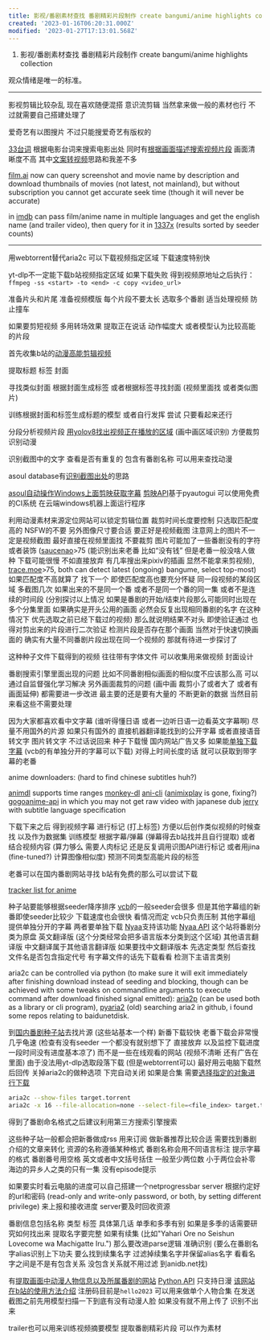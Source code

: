 ```yaml
---
title: 影视/番剧素材查找 番剧精彩片段制作 create bangumi/anime highlights collection
created: '2023-01-16T06:20:31.000Z'
modified: '2023-01-27T17:13:01.568Z'
---
```


1. 影视/番剧素材查找 番剧精彩片段制作 create bangumi/anime highlights collection

观众情绪是唯一的标准。

-------

影视剪辑比较杂乱 现在喜欢随便混搭 意识流剪辑 当然拿来做一般的素材也行 不过就需要自己搭建处理了

爱奇艺有以图搜片 不过只能搜爱奇艺有版权的

[33台词](https://33.agilestudio.cn/) 根据电影台词来搜索电影出处 同时有[根据画面描述搜索视频片段](https://fse.agilestudio.cn/) 画面清晰度不高  其中[文案转视频](http://fse-docs.agilestudio.cn/#/generate_video?id=%e6%96%87%e6%a1%88%e8%bd%ac%e8%a7%86%e9%a2%91)思路和我差不多

[film.ai](https://beta.flim.ai/) now can query screenshot and movie name by description and download thumbnails of movies (not latest, not mainland), but without subscription you cannot get accurate seek time (though it will never be accurate)

in [imdb](https://www.imdb.com) can pass film/anime name in multiple languages and get the english name (and trailer video), then query for it in [1337x](https://1337x.to/) (results sorted by seeder counts)

-------

用webtorrent替代aria2c 可以下载视频指定区域 下载速度特别快

yt-dlp不一定能下载b站视频指定区域 如果下载失败 得到视频原地址之后执行：
`ffmpeg -ss <start> -to <end> -c copy <video_url>`

准备片头和片尾 准备视频模版 每个片段不要太长 选取多个番剧 适当处理视频 防止撞车

如果要剪短视频 多用转场效果 提取正在说话 动作幅度大 或者模型认为比较高能的片段

首先收集b站的[动漫高能剪辑视频](https://www.bilibili.com/video/BV1e54y1y7qy)

提取标题 标签 封面

寻找类似封面 根据封面生成标签 或者根据标签寻找封面 (视频里面找 或者类似图片)

训练根据封面和标签生成标题的模型 或者自行发挥 尝试 只要看起来还行

分段分析视频片段 [用yolov8找出视频正在播放的区域](https://huggingface.co/James4Ever0/yolov8_pip_ultralytics) (画中画区域识别) 方便裁剪识别动漫

识别截图中的文字 查看是否有重复的 包含有番剧名称 可以用来查找动漫

asoul database有[识别截图出处](https://github.com/A-Soul-Database/PhotoSearch/blob/42ce7f8877938b52cbcae6a61edb90a547894a23/main.py)的思路

[asoul自动操作Windows上面剪映获取字幕](https://github.com/A-Soul-Database/JianYingSrtServer) [剪映API](https://github.com/P-PPPP/JianYingApi)基于pyautogui 可以使用免费的CI系统 在云端windows机器上面运行程序

利用动漫素材来源定位网站可以锁定剪辑位置 裁剪时间长度要控制 只选取匹配度高的 NSFW的不要 另外图像尺寸要合适 要正好是视频截图 注意网上的图片不一定是视频截图 最好直接在视频里面找 不要裁剪 图片可能加了一些番剧没有的字符或者装饰 ([saucenao](https://saucenao.com/)>75 (能识别出来老番 比如“没有钱” 但是老番一般没啥人做种 下载可能很慢 不如直接放弃 有几率搜出来pixiv的插画 显然不能拿来剪视频), [trace.moe](https://trace.moe)>75, both can detect latest (ongoing) bangume, select top-most) 如果匹配度不高就算了 找下一个 即使匹配度高也要充分怀疑 同一段视频的某段区域 多截图几次 如果出来的不是同一个番 或者不是同一个番的同一集 或者不是连续的时间段 (分别探讨以上情况 如果是番剧的开始/结束片段那么可能同时出现在多个分集里面 如果确实是开头公用的画面 必然会反复出现相同番剧的名字 在这种情况下 优先选取之前已经下载过的视频) 那么就说明结果不对头 即使验证通过 也得对剪出来的片段进行二次验证 检测片段是否存在那个画面 当然对于快速切换画面的 确实有大量不同番剧片段出现在同一个视频的 那就有待进一步探讨了

这种种子文件下载得到的视频 往往带有字体文件 可以收集用来做视频 封面设计

番剧搜索引擎里面出现的问题 比如不同番剧相似画面的相似度不应该那么高 可以通过自监督强化学习解决 另外画面裁剪的问题 (画中画 裁剪小了或者大了 或者有画面延伸) 都需要进一步改进 最主要的还是要有大量的 不断更新的数据 当然目前来看这些不需要处理

因为大家都喜欢看中文字幕 (谁听得懂日语 或者一边听日语一边看英文字幕啊) 尽量不用国外的片源 如果只有国外的 直接机器翻译能找到的公开字幕 或者直接语音转文字 图片转文字 不过话说回来 种子下载慢 国内网站广告又多 如果能[单独下载字幕](https://github.com/foxofice/sub_share) (vcb的有单独分开的字幕可以下载) 对得上时间长度的话 就可以获取到带字幕的老番

anime downloaders: (hard to find chinese subtitles huh?)

[animdl](https://github.com/justfoolingaround/animdl) supports time ranges
[monkey-dl](https://github.com/Oshan96/monkey-dl)
[ani-cli](https://github.com/pystardust/ani-cli) ([animixplay](https://animixplay.to/) is gone, fixing?)
[gogoanime-api](https://github.com/riimuru/gogoanime-api) in which you may not get raw video with japanese dub
[jerry](https://github.com/justchokingaround/jerry) with subtitle language specification

下载下来之后 得到视频字幕 进行标记 (打上标签) 方便以后创作类似视频的时候查找 以及作为数据集 训练模型 根据字幕/弹幕 (弹幕得去b站找并且自行提取) 或者结合视频内容 (算力够么 需要人肉标记 还是反复调用识图API进行标记 或者用jina (fine-tuned?) 计算图像相似度) 预测不同类型高能片段的标签

老番可以在国内番剧网站寻找 b站有免费的那么可以尝试下载

[tracker list for anime](https://github.com/DeSireFire/animeTrackerList)

种子站要能够根据seeder降序排序 [vcb](https://vcb-s.com/)的一般seeder会很多 但是其他字幕组的新番即使seeder比较少 下载速度也会很快 看情况而定 vcb只负责压制 其他字幕组提供单独分开的字幕 两者要单独下载 [Nyaa](https://nyaa.si/)支持该功能 [Nyaa API](https://github.com/Kylart/Nyaapi) 这个站将番剧分类为原盘 英文翻译版 (这个分类经常会把多语言版本分类到这个区域) 其他语言翻译版 中文翻译属于其他语言翻译版 如果要找中文翻译版本 先选定类型 然后查找文件名是否包含指定代号 有字幕文件的话先下载看看 检测下主语言类别

aria2c can be controlled via python (to make sure it will exit immediately after finishing download instead of seeding and blocking, though can be achieved with some tweaks on commandline arguments to execute command after download finished signal emitted): [aria2p](https://github.com/pawamoy/aria2p) (can be used both as a library or cli program), [pyaria2](https://github.com/zhenlohuang/pyaria2) (old) searching aria2 in github, i found some repos relating to baidunetdisk.

到[国内番剧种子站](https://www.bilibili.com/read/cv7338766/)去找片源 (这些站基本一个样) 新番下载较快 老番下载会非常慢 几乎龟速 (检查有没有seeder 一个都没有就别想下了 直接放弃 以及监控下载进度 一段时间没有进度基本凉了) 而不是一些在线观看的网站 (视频不清晰 还有广告在里面) 由于没法用yt-dlp选取段落下载 (但是webtorrent可以) 最好用云电脑下载然后回传 关掉aria2c的做种选项 下完自动关闭 如果是合集 需要[选择指定的对象进行下载](https://github.com/aria2/aria2/issues/843)

```bash
aria2c --show-files target.torrent
aria2c -x 16 --file-allocation=none --select-file=<file_index> target.torrent
```

得到了番剧命名格式之后建议利用第三方搜索引擎搜索

这些种子站一般都会把新番做成rss 用来订阅 做新番推荐比较合适 需要找到番剧介绍的文章来转化 资源的名称遵循某种格式 番剧名称会用不同语言标注 提示字幕的格式 番剧番号用空格 英文或者中文括号括住 一般至少两位数 小于两位会补零 海边的异乡人之类的只有一集 没有episode提示

如果要实时看云电脑的进度可以自己搭建一个netprogressbar server 根据约定好的url和密码 (read-only and write-only password, or both, by setting different privilege) 来上报和接收进度 server要及时回收资源

番剧信息包括名称 类型 标签 具体第几话 单季和多季有别 如果是多季的话需要研究如何找出来 提取名字要完整 如果有续集 (比如"Yahari Ore no Seishun Lovecome wa Machigatte Iru.") 那么要改进parse逻辑 准确识别 (要么在番剧名字alias识别上下功夫 要么找到续集名字 过滤掉续集名字并保留alias名字 看看名字之间是不是有包含关系 没包含关系就不用过滤 到anidb.net找)

有[提取画面中动漫人物信息以及所属番剧的网站](https://ai.animedb.cn) [Python API](https://github.com/itoukou1/zhenxun_plugin_animetrace/blob/main/__init__.py) 只支持日漫 [该网站在b站的使用方法介绍](https://www.bilibili.com/read/cv17700107) 注册码目前是`hello2023` 可以用来做单个人物合集 在发送截图之前先用模型扫描一下到底有没有动漫人脸 如果没有就不用上传了 识别不出来

trailer也可以用来训练视频摘要模型 提取番剧精彩片段 可以作为素材
